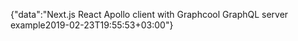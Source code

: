 {"data":"Next.js React Apollo client with Graphcool GraphQL server example2019-02-23T19:55:53+03:00"}
